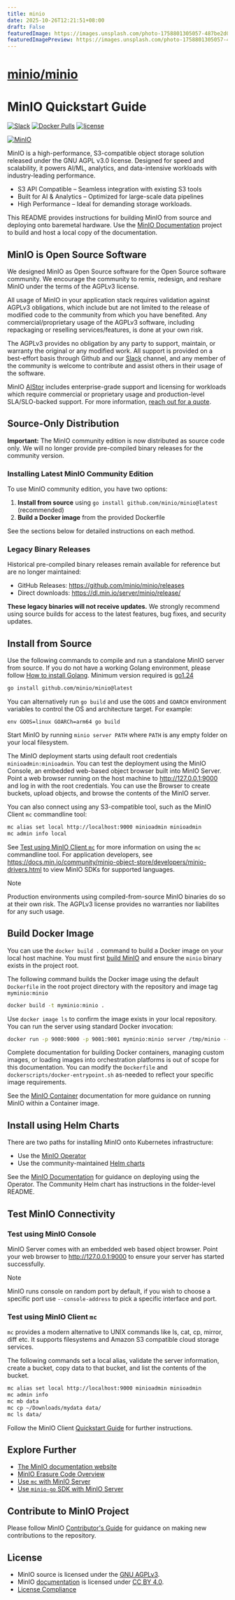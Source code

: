 ```yaml
---
title: minio
date: 2025-10-26T12:21:51+08:00
draft: False
featuredImage: https://images.unsplash.com/photo-1758801305057-487be2d04cd4?ixid=M3w0NjAwMjJ8MHwxfHJhbmRvbXx8fHx8fHx8fDE3NjE0NTIzOTl8&ixlib=rb-4.1.0
featuredImagePreview: https://images.unsplash.com/photo-1758801305057-487be2d04cd4?ixid=M3w0NjAwMjJ8MHwxfHJhbmRvbXx8fHx8fHx8fDE3NjE0NTIzOTl8&ixlib=rb-4.1.0
---
```


# [minio/minio](https://github.com/minio/minio)

# MinIO Quickstart Guide

[![Slack](https://slack.min.io/slack?type=svg)](https://slack.min.io) [![Docker Pulls](https://img.shields.io/docker/pulls/minio/minio.svg?maxAge=604800)](https://hub.docker.com/r/minio/minio/) [![license](https://img.shields.io/badge/license-AGPL%20V3-blue)](https://github.com/minio/minio/blob/master/LICENSE)

[![MinIO](https://raw.githubusercontent.com/minio/minio/master/.github/logo.svg?sanitize=true)](https://min.io)

MinIO is a high-performance, S3-compatible object storage solution released under the GNU AGPL v3.0 license.
Designed for speed and scalability, it powers AI/ML, analytics, and data-intensive workloads with industry-leading performance.

- S3 API Compatible – Seamless integration with existing S3 tools
- Built for AI & Analytics – Optimized for large-scale data pipelines
- High Performance – Ideal for demanding storage workloads.

This README provides instructions for building MinIO from source and deploying onto baremetal hardware.
Use the [MinIO Documentation](https://github.com/minio/docs) project to build and host a local copy of the documentation.

## MinIO is Open Source Software

We designed MinIO as Open Source software for the Open Source software community. We encourage the community to remix, redesign, and reshare MinIO under the terms of the AGPLv3 license.

All usage of MinIO in your application stack requires validation against AGPLv3 obligations, which include but are not limited to the release of modified code to the community from which you have benefited. Any commercial/proprietary usage of the AGPLv3 software, including repackaging or reselling services/features, is done at your own risk.

The AGPLv3 provides no obligation by any party to support, maintain, or warranty the original or any modified work.
All support is provided on a best-effort basis through Github and our [Slack](https//slack.min.io) channel, and any member of the community is welcome to contribute and assist others in their usage of the software.

MinIO [AIStor](https://www.min.io/product/aistor) includes enterprise-grade support and licensing for workloads which require commercial or proprietary usage and production-level SLA/SLO-backed support. For more information, [reach out for a quote](https://min.io/pricing).

## Source-Only Distribution

**Important:** The MinIO community edition is now distributed as source code only. We will no longer provide pre-compiled binary releases for the community version.

### Installing Latest MinIO Community Edition

To use MinIO community edition, you have two options:

1. **Install from source** using `go install github.com/minio/minio@latest` (recommended)
2. **Build a Docker image** from the provided Dockerfile

See the sections below for detailed instructions on each method.

### Legacy Binary Releases

Historical pre-compiled binary releases remain available for reference but are no longer maintained:
- GitHub Releases: https://github.com/minio/minio/releases
- Direct downloads: https://dl.min.io/server/minio/release/

**These legacy binaries will not receive updates.** We strongly recommend using source builds for access to the latest features, bug fixes, and security updates.

## Install from Source

Use the following commands to compile and run a standalone MinIO server from source.
If you do not have a working Golang environment, please follow [How to install Golang](https://golang.org/doc/install). Minimum version required is [go1.24](https://golang.org/dl/#stable)

```sh
go install github.com/minio/minio@latest
```

You can alternatively run `go build` and use the `GOOS` and `GOARCH` environment variables to control the OS and architecture target.
For example:

```
env GOOS=linux GOARCh=arm64 go build
```

Start MinIO by running `minio server PATH` where `PATH` is any empty folder on your local filesystem.

The MinIO deployment starts using default root credentials `minioadmin:minioadmin`.
You can test the deployment using the MinIO Console, an embedded web-based object browser built into MinIO Server.
Point a web browser running on the host machine to <http://127.0.0.1:9000> and log in with the root credentials.
You can use the Browser to create buckets, upload objects, and browse the contents of the MinIO server.

You can also connect using any S3-compatible tool, such as the MinIO Client `mc` commandline tool:

```sh
mc alias set local http://localhost:9000 minioadmin minioadmin
mc admin info local
```

See [Test using MinIO Client `mc`](#test-using-minio-client-mc) for more information on using the `mc` commandline tool.
For application developers, see <https://docs.min.io/community/minio-object-store/developers/minio-drivers.html> to view MinIO SDKs for supported languages.

> [!NOTE]
> Production environments using compiled-from-source MinIO binaries do so at their own risk.
> The AGPLv3 license provides no warranties nor liabilites for any such usage.

## Build Docker Image

You can use the `docker build .` command to build a Docker image on your local host machine.
You must first [build MinIO](#install-from-source) and ensure the `minio` binary exists in the project root.

The following command builds the Docker image using the default `Dockerfile` in the root project directory with the repository and image tag `myminio:minio`

```sh
docker build -t myminio:minio .
```

Use `docker image ls` to confirm the image exists in your local repository.
You can run the server using standard Docker invocation:

```sh
docker run -p 9000:9000 -p 9001:9001 myminio:minio server /tmp/minio --console-address :9001
```

Complete documentation for building Docker containers, managing custom images, or loading images into orchestration platforms is out of scope for this documentation.
You can modify the `Dockerfile` and `dockerscripts/docker-entrypoint.sh` as-needed to reflect your specific image requirements.

See the [MinIO Container](https://docs.min.io/community/minio-object-store/operations/deployments/baremetal-deploy-minio-as-a-container.html#deploy-minio-container) documentation for more guidance on running MinIO within a Container image.

## Install using Helm Charts

There are two paths for installing MinIO onto Kubernetes infrastructure:

- Use the [MinIO Operator](https://github.com/minio/operator)
- Use the community-maintained [Helm charts](https://github.com/minio/minio/tree/master/helm/minio)

See the [MinIO Documentation](https://docs.min.io/community/minio-object-store/operations/deployments/kubernetes.html) for guidance on deploying using the Operator.
The Community Helm chart has instructions in the folder-level README.

## Test MinIO Connectivity

### Test using MinIO Console

MinIO Server comes with an embedded web based object browser.
Point your web browser to <http://127.0.0.1:9000> to ensure your server has started successfully.

> [!NOTE]
> MinIO runs console on random port by default, if you wish to choose a specific port use `--console-address` to pick a specific interface and port.

### Test using MinIO Client `mc`

`mc` provides a modern alternative to UNIX commands like ls, cat, cp, mirror, diff etc. It supports filesystems and Amazon S3 compatible cloud storage services.

The following commands set a local alias, validate the server information, create a bucket, copy data to that bucket, and list the contents of the bucket.

```sh
mc alias set local http://localhost:9000 minioadmin minioadmin
mc admin info
mc mb data
mc cp ~/Downloads/mydata data/
mc ls data/
```

Follow the MinIO Client [Quickstart Guide](https://docs.min.io/community/minio-object-store/reference/minio-mc.html#quickstart) for further instructions.

## Explore Further

- [The MinIO documentation website](https://docs.min.io/community/minio-object-store/index.html)
- [MinIO Erasure Code Overview](https://docs.min.io/community/minio-object-store/operations/concepts/erasure-coding.html)
- [Use `mc` with MinIO Server](https://docs.min.io/community/minio-object-store/reference/minio-mc.html)
- [Use `minio-go` SDK with MinIO Server](https://docs.min.io/community/minio-object-store/developers/go/minio-go.html)

## Contribute to MinIO Project

Please follow MinIO [Contributor's Guide](https://github.com/minio/minio/blob/master/CONTRIBUTING.md) for guidance on making new contributions to the repository.

## License

- MinIO source is licensed under the [GNU AGPLv3](https://github.com/minio/minio/blob/master/LICENSE).
- MinIO [documentation](https://github.com/minio/minio/tree/master/docs) is licensed under [CC BY 4.0](https://creativecommons.org/licenses/by/4.0/).
- [License Compliance](https://github.com/minio/minio/blob/master/COMPLIANCE.md)
